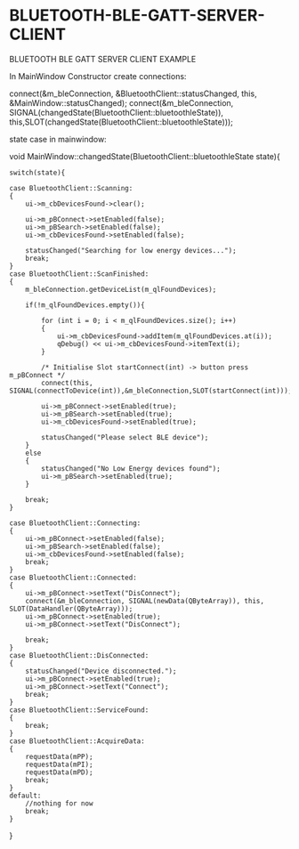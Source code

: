 # BLUETOOTH-BLE-GATT-SERVER-CLIENT
BLUETOOTH BLE GATT SERVER CLIENT EXAMPLE

In MainWindow Constructor create connections:

connect(&m_bleConnection, &BluetoothClient::statusChanged, this, &MainWindow::statusChanged);
connect(&m_bleConnection, SIGNAL(changedState(BluetoothClient::bluetoothleState)),
this,SLOT(changedState(BluetoothClient::bluetoothleState)));

state case in mainwindow:

void MainWindow::changedState(BluetoothClient::bluetoothleState state){

    switch(state){

    case BluetoothClient::Scanning:
    {
        ui->m_cbDevicesFound->clear();

        ui->m_pBConnect->setEnabled(false);
        ui->m_pBSearch->setEnabled(false);
        ui->m_cbDevicesFound->setEnabled(false);

        statusChanged("Searching for low energy devices...");
        break;
    }
    case BluetoothClient::ScanFinished:
    {
        m_bleConnection.getDeviceList(m_qlFoundDevices);

        if(!m_qlFoundDevices.empty()){

            for (int i = 0; i < m_qlFoundDevices.size(); i++)
            {
                ui->m_cbDevicesFound->addItem(m_qlFoundDevices.at(i));
                qDebug() << ui->m_cbDevicesFound->itemText(i);
            }

            /* Initialise Slot startConnect(int) -> button press m_pBConnect */
            connect(this, SIGNAL(connectToDevice(int)),&m_bleConnection,SLOT(startConnect(int)));

            ui->m_pBConnect->setEnabled(true);
            ui->m_pBSearch->setEnabled(true);
            ui->m_cbDevicesFound->setEnabled(true);

            statusChanged("Please select BLE device");
        }
        else
        {
            statusChanged("No Low Energy devices found");
            ui->m_pBSearch->setEnabled(true);
        }

        break;
    }

    case BluetoothClient::Connecting:
    {
        ui->m_pBConnect->setEnabled(false);
        ui->m_pBSearch->setEnabled(false);
        ui->m_cbDevicesFound->setEnabled(false);
        break;
    }
    case BluetoothClient::Connected:
    {
        ui->m_pBConnect->setText("DisConnect");
        connect(&m_bleConnection, SIGNAL(newData(QByteArray)), this, SLOT(DataHandler(QByteArray)));
        ui->m_pBConnect->setEnabled(true);
        ui->m_pBConnect->setText("DisConnect");

        break;
    }
    case BluetoothClient::DisConnected:
    {
        statusChanged("Device disconnected.");
        ui->m_pBConnect->setEnabled(true);
        ui->m_pBConnect->setText("Connect");
        break;
    }
    case BluetoothClient::ServiceFound:
    {
        break;
    }
    case BluetoothClient::AcquireData:
    {
        requestData(mPP);
        requestData(mPI);
        requestData(mPD);
        break;
    }
    default:
        //nothing for now
        break;
    }
}
